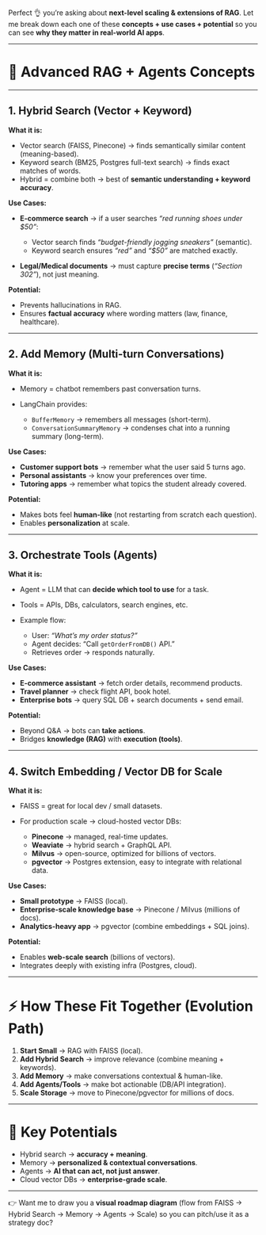 Perfect 👌 you’re asking about **next-level scaling & extensions of RAG**. Let me break down each one of these **concepts + use cases + potential** so you can see **why they matter in real-world AI apps**.

---

# 🚀 Advanced RAG + Agents Concepts

---

## 1. **Hybrid Search (Vector + Keyword)**

**What it is:**

* Vector search (FAISS, Pinecone) → finds semantically similar content (meaning-based).
* Keyword search (BM25, Postgres full-text search) → finds exact matches of words.
* Hybrid = combine both → best of **semantic understanding + keyword accuracy**.

**Use Cases:**

* **E-commerce search** → if a user searches *“red running shoes under \$50”*:

  * Vector search finds *“budget-friendly jogging sneakers”* (semantic).
  * Keyword search ensures *“red”* and *“\$50”* are matched exactly.
* **Legal/Medical documents** → must capture **precise terms** (*“Section 302”*), not just meaning.

**Potential:**

* Prevents hallucinations in RAG.
* Ensures **factual accuracy** where wording matters (law, finance, healthcare).

---

## 2. **Add Memory (Multi-turn Conversations)**

**What it is:**

* Memory = chatbot remembers past conversation turns.
* LangChain provides:

  * `BufferMemory` → remembers all messages (short-term).
  * `ConversationSummaryMemory` → condenses chat into a running summary (long-term).

**Use Cases:**

* **Customer support bots** → remember what the user said 5 turns ago.
* **Personal assistants** → know your preferences over time.
* **Tutoring apps** → remember what topics the student already covered.

**Potential:**

* Makes bots feel **human-like** (not restarting from scratch each question).
* Enables **personalization** at scale.

---

## 3. **Orchestrate Tools (Agents)**

**What it is:**

* Agent = LLM that can **decide which tool to use** for a task.
* Tools = APIs, DBs, calculators, search engines, etc.
* Example flow:

  * User: *“What’s my order status?”*
  * Agent decides: “Call `getOrderFromDB()` API.”
  * Retrieves order → responds naturally.

**Use Cases:**

* **E-commerce assistant** → fetch order details, recommend products.
* **Travel planner** → check flight API, book hotel.
* **Enterprise bots** → query SQL DB + search documents + send email.

**Potential:**

* Beyond Q\&A → bots can **take actions**.
* Bridges **knowledge (RAG)** with **execution (tools)**.

---

## 4. **Switch Embedding / Vector DB for Scale**

**What it is:**

* FAISS = great for local dev / small datasets.
* For production scale → cloud-hosted vector DBs:

  * **Pinecone** → managed, real-time updates.
  * **Weaviate** → hybrid search + GraphQL API.
  * **Milvus** → open-source, optimized for billions of vectors.
  * **pgvector** → Postgres extension, easy to integrate with relational data.

**Use Cases:**

* **Small prototype** → FAISS (local).
* **Enterprise-scale knowledge base** → Pinecone / Milvus (millions of docs).
* **Analytics-heavy app** → pgvector (combine embeddings + SQL joins).

**Potential:**

* Enables **web-scale search** (billions of vectors).
* Integrates deeply with existing infra (Postgres, cloud).

---

# ⚡ How These Fit Together (Evolution Path)

1. **Start Small** → RAG with FAISS (local).
2. **Add Hybrid Search** → improve relevance (combine meaning + keywords).
3. **Add Memory** → make conversations contextual & human-like.
4. **Add Agents/Tools** → make bot actionable (DB/API integration).
5. **Scale Storage** → move to Pinecone/pgvector for millions of docs.

---

# 🎯 Key Potentials

* Hybrid search → **accuracy + meaning**.
* Memory → **personalized & contextual conversations**.
* Agents → **AI that can act, not just answer**.
* Cloud vector DBs → **enterprise-grade scale**.

---

👉 Want me to draw you a **visual roadmap diagram** (flow from FAISS → Hybrid Search → Memory → Agents → Scale) so you can pitch/use it as a strategy doc?
